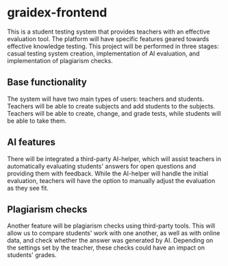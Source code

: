 # graidex-frontend 

This is a student testing system that provides teachers with an effective evaluation tool. The platform will have specific features geared towards effective knowledge testing. This project will be performed in three stages: casual testing system creation, implementation of AI evaluation, and implementation of plagiarism checks.

## Base functionality

The system will have two main types of users: teachers and students. Teachers will be able to create subjects and add students to the subjects. Teachers will be able to create, change, and grade tests, while students will be able to take them.

## AI features

There will be integrated a third-party AI-helper, which will assist teachers in automatically evaluating students' answers for open questions and providing them with feedback. While the AI-helper will handle the initial evaluation, teachers will have the option to manually adjust the evaluation as they see fit.

## Plagiarism checks

Another feature will be plagiarism checks using third-party tools. This will allow us to compare students' work with one another, as well as with online data, and check whether the answer was generated by AI. Depending on the settings set by the teacher, these checks could have an impact on students' grades.
